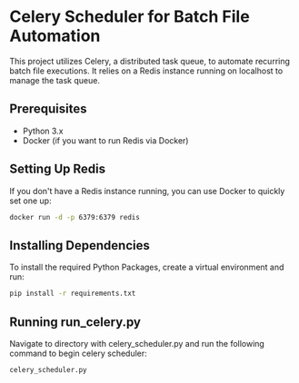 
# Celery Scheduler for Batch File Automation

This project utilizes Celery, a distributed task queue, to automate recurring batch file executions. It relies on a Redis instance running on localhost to manage the task queue.

## Prerequisites

- Python 3.x
- Docker (if you want to run Redis via Docker)

## Setting Up Redis

If you don't have a Redis instance running, you can use Docker to quickly set one up:

```bash
docker run -d -p 6379:6379 redis
```

## Installing Dependencies

To install the required Python Packages, create a virtual environment and run:

```bash 
pip install -r requirements.txt
```
## Running run_celery.py 

Navigate to directory with celery_scheduler.py and run the following command to begin celery scheduler:

```bash
celery_scheduler.py
```

